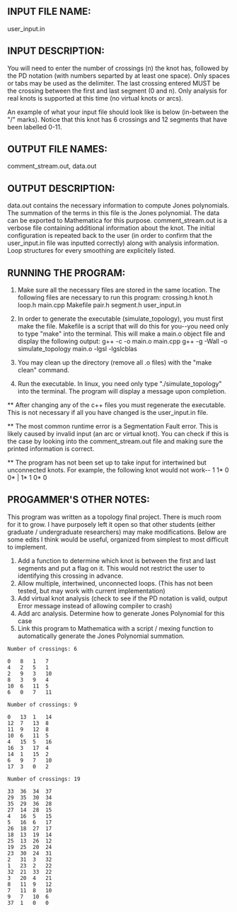 ## INPUT FILE NAME: 
user_input.in

## INPUT DESCRIPTION: 
You will need to enter the number of crossings (n) the knot has, followed by the PD notation (with numbers separted by at least one space). Only spaces or tabs may be used as the delimiter. The last crossing entered MUST be the crossing between the first and last segment (0 and n). Only analysis for real knots is supported at this time (no virtual knots or arcs). 

An example of what your input file should look like is below (in-between the "/" marks). Notice that this knot has 6 crossings and 12 segments that have been labelled 0-11. 

## OUTPUT FILE NAMES: 
comment_stream.out, data.out
## OUTPUT DESCRIPTION: 
data.out contains the necessary information to compute Jones polynomials. The summation of the terms in this file is the Jones polynomial. The data can be exported to Mathematica for this purpose.
comment_stream.out is a verbose file containing additional information about the knot. The initial configuration is repeated back to the user (in order to confirm that the user_input.in file was inputted correctly) along with analysis information. Loop structures for every smoothing are explicitely listed.

## RUNNING THE PROGRAM:
1) Make sure all the necessary files are stored in the same location. The following files are necessary to run this program:
crossing.h
knot.h
loop.h
main.cpp
Makefile
pair.h
segment.h
user_input.in

2) In order to generate the executable (simulate_topology), you must first make the file. Makefile is a script that will do this for you--you need only to type "make" into the terminal. This will make a main.o object file and display the following output:
g++	-c -o main.o main.cpp
g++ -g -Wall -o simulate_topology main.o   -lgsl -lgslcblas

3) You may clean up the directory (remove all .o files) with the "make clean" command.

4) Run the executable. In linux, you need only type "./simulate_topology" into the terminal. The program will display a message upon completion. 

** After changing any of the c++ files you must regenerate the executable. This is not necessary if all you have changed is the user_input.in file.

** The most common runtime error is a Segmentation Fault error. This is likely caused by invalid input (an arc or virtual knot). You can check if this is the case by looking into the comment_stream.out file and making sure the printed information is correct.

** The program has not been set up to take input for intertwined but unconnected knots. For example, the following knot would not work--
1 1* 0 0* | 1* 1 0* 0

## PROGAMMER'S OTHER NOTES:
This program was written as a topology final project. There is much room for it to grow. I have purposely left it open so that other students (either graduate / undergraduate researchers) may make modifications. Below are some edits I think would be useful, organized from simplest to most difficult to implement.
1) Add a function to determine which knot is between the first and last segments and put a flag on it. This would not restrict the user to identifying this crossing in advance.
2) Allow multiple, intertwined, unconnected loops. (This has not been tested, but may work with current implementation)
3) Add virtual knot analysis (check to see if the PD notation is valid, output Error message instead of allowing compiler to crash)
4) Add arc analysis. Determine how to generate Jones Polynomial for this case
5) Link this program to Mathematica with a script / mexing function to automatically generate the Jones Polynomial summation.

```
Number of crossings: 6

0 	8 	1 	7
4	2	5	1
2	9	3	10
8	3	9	4
10	6	11	5
6	0	7	11
```

```
Number of crossings: 9

0	13	1	14
12	7	13	8
11	9	12	8
10	6	11	5
4	15	5	16
16	3	17	4
14	1	15	2
6	9	7	10
17	3	0	2
```

```
Number of crossings: 19

33	36	34	37
29	35	30	34
35	29	36	28
27	14	28	15
4	16	5	15
5	16	6	17
26	18	27	17
18	13	19	14
25	13	26	12
19	25	20	24
23	30	24	31
2	31	3	32
1	23	2	22
32	21	33	22
3	20	4	21
8	11	9	12
7	11	8	10
9	7	10	6
37	1	0	0
```

	

